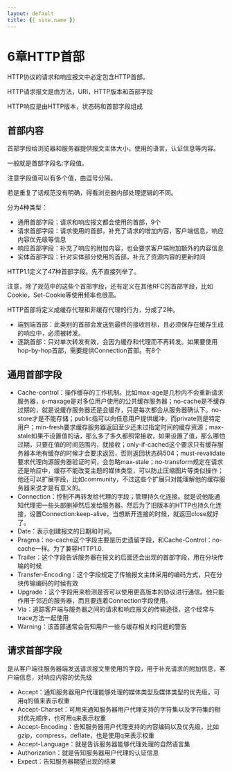 ```yaml
---
layout: default
title: {{ site.name }}
---
```

# 6章HTTP首部
HTTP协议的请求和响应报文中必定包含HTTP首部。

HTTP请求报文是由方法，URI，HTTP版本和首部字段

HTTP响应是由HTTP版本，状态码和首部字段组成

## 首部内容
首部字段给浏览器和服务器提供报文主体大小，使用的语言，认证信息等内容。

一般就是首部字段名:字段值。

注意字段值可以有多个值，由逗号分隔。

若是重复了话规范没有明确，得看浏览器内部处理逻辑的不同。

分为4种类型：

 - 通用首部字段：请求和响应报文都会使用的首部，9个
 - 请求首部字段：请求使用的首部，补充了请求的增加内容，客户端信息，响应内容优先级等信息
 - 响应首部字段：补充了响应的附加内容，也会要求客户端附加额外的内容信息
 - 实体首部字段：针对实体部分使用的首部，补充了资源内容的更新时间

HTTP1.1定义了47种首部字段。先不直接列举了。

注意，除了规范中的这些个首部字段，还有定义在其他RFC的首部字段，比如Cookie，Set-Cookie等使用频率也很高。

HTTP首部将定义成缓存代理和非缓存代理的行为，分成了2种。

 - 端到端首部：此类别的首部会发送到最终的接收目标，且必须保存在缓存生成的响应中，必须被转发。
 - 逐跳首部：只对单次转发有效，会因为缓存和代理而不再转发。如果要使用hop-by-hop首部，需要提供Connection首部。有8个

## 通用首部字段

 - Cache-control：操作缓存的工作机制。比如max-age是几秒内不会重新请求服务器，s-maxage是对多位用户使用的公共缓存服务器；no-cache是不缓存过期的，就是说缓存服务器还是会缓存，只是每次都会从服务器确认下。no-store才是不能存储；public指可以向任意用户提供缓冲，而private则是特定用户；min-fresh要求缓存服务器返回至少还未过指定时间的缓存资源；max-stale如果不设置值的话，那么多了多久都照常接收，如果设置了值，那么哪怕过期，只要在值的时间范围内，就接收；only-if-cached这个要求只有缓存服务器本地有缓存的时候才会要求返回，否则返回状态码504；must-revalidate要求代理向源服务器验证时间，会忽略max-stale；no-transform规定在请求还是响应中，缓存不能改变主题的媒体类型，可以防止压缩图片等类似操作；他还可以扩展字段，比如community，不过这些个扩展只对能理解他的缓存服务器来说才是有意义的。
 - Connection：控制不再转发给代理的字段；管理持久化连接。就是说他能通知代理把一些头部删掉然后发给服务器。然后为了旧版本的HTTP也持久化连接，设置Connection:keep-alive，当想断开连接的时候，就返回close就好了。
 - Date：表示创建报文的日期和时间。
 - Pragma：no-cache这个字段主要是历史遗留字段，和Cache-Control：no-cache一样。为了兼容HTTP1.0.
 - Trailer：这个字段告诉服务器在报文的后面还会出现的首部字段，用在分块传输的时候
 - Transfer-Encoding：这个字段规定了传输报文主体采用的编码方式，只在分块传输编码的时候有效
 - Upgrade：这个字段用来检测是否可以使用更高版本的协议进行通信。他只能作用于邻近的服务器，而且要连着Connection字段使用。
 - Via：追踪客户端与服务器之间的请求和响应报文的传输途径，这个经常与trace方法一起使用
 - Warning：该首部通常会告知用户一些与缓存相关的问题的警告

## 请求首部字段
是从客户端往服务器端发送请求报文里使用的字段，用于补充请求的附加信息，客户端信息，对响应内容的优先级

 - Accept：通知服务器用户代理能够处理的媒体类型及媒体类型的优先级，可用q的值来表示权重
 - Accept-Charset：可用来通知服务器用户代理支持的字符集以及字符集的相对优先顺序，也可用q来表示权重
 - Accept-Encoding：告知服务器用户代理支持的内容编码以及优先级，比如gzip，compress，deflate，也是使用q来表示权重
 - Accept-Language：就是告诉服务器能够代理处理的自然语言集
 - Authorization：就是告知服务器用户代理的认证信息
 - Expect：告知服务器期望出现的结果

